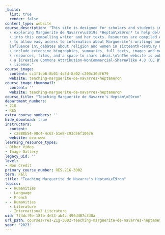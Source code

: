 ```yaml
---
_build:
  list: true
  render: false
content_type: website
course_description: "This site is designed for scholars and students interested in\
  \ exploring Marguerite de Navarre\u2019s *Heptam\xE9ron* to help delve more deeply\
  \ into this compelling writer and her texts. Resources are compiled on the site\
  \ to allow easy access to information about Marguerite's writings and her substantial\_\
  influence in\_debates about religion and women in sixteenth-century France; these\
  \ include extensive biographies, summaries, full texts, images and media, teaching\
  \ resources, films, and a space to share ideas.\n\nThe website is published under\
  \ a [Creative Commons Attribution-NonCommercial-ShareAlike 4.0 (CC BY-NC-SA) International](https://creativecommons.org/licenses/by-nc-sa/4.0/)\
  \ license."
course_image:
  content: cc3f1cb6-8b01-4c5d-8a02-c200c30df679
  website: teaching-marguerite-de-navarres-heptameron
course_image_thumbnail:
  content: ''
  website: teaching-marguerite-de-navarres-heptameron
course_title: "Teaching Marguerite de Navarre's Heptam\xE9ron"
department_numbers:
- 21G
- RES
extra_course_numbers: ''
hide_download: true
instructors:
  content:
  - c2888b54-98c4-4c63-b1e8-c93d56f10676
  website: ocw-www
learning_resource_types:
- Other Video
- Image Gallery
legacy_uid: ''
level:
- Non Credit
primary_course_number: RES.21G-3002
term: Fall
title: "Teaching Marguerite de Navarre's Heptam\xE9ron"
topics:
- - Humanities
  - Language
  - French
- - Humanities
  - Literature
  - International Literature
uid: 7f4dcf9e-18fb-4e33-ab4c-496d407c3d0a
url_path: courses/res-21g-3002-teaching-marguerite-de-navarres-heptameron-fall-2023
year: '2023'
---
```


